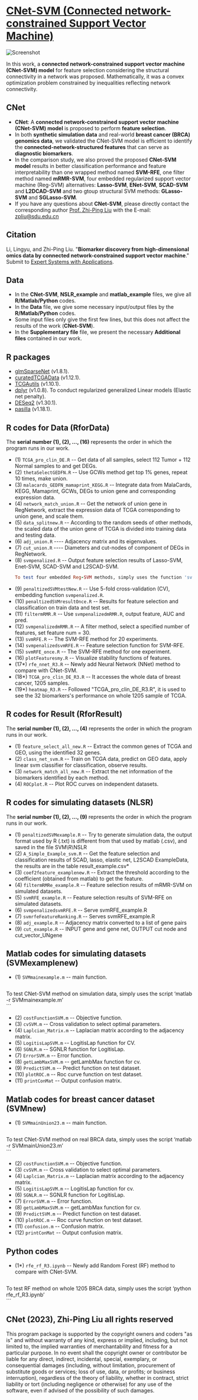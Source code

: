 # [CNet-SVM (Connected network-constrained Support Vector Machine)](https://github.com/zpliulab/CNet-SVM)

![Screenshot](Data/framework.jpg)

In this work, a **connected network-constrained support vector machine (CNet-SVM) model** for feature selection considering the structural connectivity in a network was proposed. Mathematically, it was a convex optimization problem constrained by inequalities reflecting network connectivity.


## CNet
<!--START_SECTION:news-->
* **CNet**: A **connected network-constrained support vector machine (CNet-SVM) model** is proposed to perform **feature selection**. 
* In both **synthetic simulation data** and real-world **breast cancer (BRCA) genomics data**, we validated the CNet-SVM model is efficient to identify the **connected-network-structured features** that can serve as **diagnostic biomarkers**.
* In the comparison study, we also proved the proposed **CNet-SVM model** results in better classification performance and feature interpretability than one wrapped method named **SVM-RFE**, one filter method named **mRMR-SVM**, four embedded regularized support vector machine (Reg-SVM) alternatives: **Lasso-SVM**, **ENet-SVM**, **SCAD-SVM** and **L2DCAD-SVM** and two gtoup structural SVM methods: **GLasso-SVM** and **SGLasso-SVM**.
* If you have any questions about **CNet-SVM**, please directly contact the corresponding author [Prof. Zhi-Ping Liu](https://scholar.google.com/citations?user=zkBXb_kAAAAJ&hl=zh-CN&oi=ao) with the E-mail: zpliu@sdu.edu.cn
<!--END_SECTION:news-->


## Citation
Li, Lingyu, and Zhi-Ping Liu. "**Biomarker discovery from high-dimensional omics data by connected network-constrained support vector machine**." Submit to [Expert Systems with Applications](https://www.journals.elsevier.com/expert-systems-with-applications/).  


## Data
<!--START_SECTION:news-->
* In the **CNet-SVM**, **NSLR_example** and **matlab_example** files, we give all **R/Matlab/Python** codes. 
* In the **Data** file, we give some necessary input/output files by the **R/Matlab/Python** codes. 
* Some input files only give the first few lines, but this does not affect the results of the work (**CNet-SVM**).
* In the **Supplementary file** file, we present the necessary **Additional files** contained in our work. 
<!--END_SECTION:news-->


## R packages
* [glmSparseNet](https://bioconductor.org/packages/release/bioc/html/glmSparseNet.html) (v1.8.1). 
* [curatedTCGAData](https://www.bioconductor.org/packages/release/data/experiment/html/curatedTCGAData.html) (v1.12.1). 
* [TCGAutils](https://bioconductor.org/packages/release/bioc/html/TCGAutils.html) (v1.10.1). 
* [dplyr](https://cran.r-project.org/web/packages/dtplyr/index.html) (v1.0.8). To conduct regularized generalized Linear models (Elastic net penalty).
* [DESeq2](https://bioconductor.org/packages/release/bioc/html/DESeq2.html) (v1.30.1). 
* [pasilla](https://bioconductor.org/packages/release/data/experiment/html/pasilla.html) (v1.18.1). 


## R codes for Data (RforData)
The **serial number (1), (2), ..., (16)** represents the order in which the program runs in our work. 
<!--START_SECTION:news-->
* (1) ``TCGA_pro_clin_DE.R``  --  Get data of all samples, select 112 Tumor + 112 Normal samples to and get DEGs.
* (2) ``thetaSelectGEDFN.R``  --  Use GCWs method get top 1% genes, repeat 10 times, make union.
* (3) ``malacards_GEDFN_mamaprint_KEGG.R``  --  Integrate data from MalaCards, KEGG, Mamaprint, GCWs, DEGs to union gene and corresponding expression data.
* (4) ``network_match_union.R``  --  Get the network of union gene in RegNetwork, extract the expression data of TCGA corresponding to union gene, and scale them.
* (5) ``data_splitnew.R``  --  According to the random seeds of other methods, the scaled data of the union gene of TCGA is divided into training data and testing data.
* (6) ``adj_union.R`` ---- Adjacency matrix and its eigenvalues.
* (7) ``cut_union.R`` ---- Diameters and cut-nodes of component of DEGs in RegNetwork.
* (8) ``svmpenalized.R`` -- Output feature selection results of Lasso-SVM, Enet-SVM, SCAD-SVM and L2SCAD-SVM.
    ```ruby
    To test four embedded Reg-SVM methods, simply uses the function 'svmpenalized.R'.
    ```
* (9) ``penaltizedSVMtestNew.R`` -- Use 5-fold cross-validation (CV), embedding function ``svmpenalized.R``.
* (10) ``penaltizedSVMresultOnce.R`` -- Results for feature selection and classification on train data and test set.
* (11) ``filtermRMR.R`` -- Use ``svmpenalizedmRMR.R``, output feature, AUC and pred.
* (12) ``svmpenalizedmRMR.R`` -- A filter method, select a specified number of features, set feature num = 30.
* (13) ``svmRFE.R`` -- The SVM-RFE method for 20 experiments.
* (14) ``svmpenalizedsvmRFE.R`` -- Feature selection function for SVM-RFE.
* (15) ``svmRFE_once.R``  -- The SVM-RFE method for one experiment.
* (16) ``plotFeaturesmy.R`` -- Visualize stability functions of features.
* (17*) ``rfe_nnet_R3.R`` -- Newly add Neural Network (NNet) method to compare with CNet-SVM.
* (18*) ``TCGA_pro_clin_DE_R3.R`` -- It accesses the whole data of breast cancer, 1205 samples.
* (19*) ``heatmap_R3.R`` -- Followed "TCGA_pro_clin_DE_R3.R", it is used to see the 32 biomarkers's performance on whole 1205 sample of TCGA.
<!--END_SECTION:news-->


## R codes for Result (RforResult)
The **serial number (1), (2), ..., (4)** represents the order in which the program runs in our work. 
<!--START_SECTION:news-->
* (1) ``feature_select_all_new.R`` -- Extract the common genes of TCGA and GEO, using the identified 32 genes. 
* (2) ``class_net_svm.R`` -- Train on TCGA data, predict on GEO data, apply linear svm classifier for classification, observe results.
* (3) ``network_match_all_new.R`` -- Extract the net information of the biomarkers identified by each method.
* (4) ``ROCplot.R`` -- Plot ROC curves on independent datasets.
<!--END_SECTION:news-->


## R codes for simulating datasets (NLSR)
The **serial number (1), (2), ..., (9)** represents the order in which the program runs in our work. 
<!--START_SECTION:news-->
* (1) ``penaltizedSVMexample.R`` -- Try to generate simulation data, the output format used by R (.txt) is different from that used by matlab (.csv), and saved in the file SVM\R\NSLR
* (2) ``A_Simple_Example_svm.R`` -- Get the feature selection and classification results of SCAD, lasso, elastic net, L2SCAD ExampleData, the results are in the table result_example.csv* 
* (3) ``coef2feature_examplenew.R`` -- Extract the threshold according to the coefficient (obtained from matlab) to get the feature.
* (4) ``filtermRMRe_example.R`` -- Feature selection results of mRMR-SVM on simulated datasets.
* (5) ``svmRFE_example.R`` -- Feature selection results of SVM-RFE on simulated datasets.
* (6) ``svmpenalizedsvmRFE.R`` -- Serve svmRFE_example.R
* (7) ``svmrfeFeatureRanking.R`` -- Serves svmRFE_example.R
* (8) ``adj_example.R`` -- Adjacency matrix converted to a list of gene pairs
* (9) ``cut_example.R`` -- INPUT gene and gene net, OUTPUT cut node and cut_vector_UNgene
<!--END_SECTION:news-->


## Matlab codes for simulating datasets (SVMexamplenew)
<!--START_SECTION:news-->
* (1) ``SVMmainexample.m`` -- main function.
    ```ruby
To test CNet-SVM method on simulation data, simply uses the script ‘matlab -r SVMmainexample.m’   
    ```
* (2) ``costFunctionSVM.m`` -- Objective function.
* (3) ``cvSVM.m`` -- Cross validation to select optimal parameters.
* (4) ``Laplcian_Matrix.m`` -- Laplacian matrix according to the adjacency matrix.
* (5) ``LogitisLapSVM.m`` -- LogitisLap function for CV.
* (6) ``SGNLR.m`` -- SGNLR function for LogitisLap.
* (7) ``ErrorSVM.m`` -- Error function.
* (8) ``getLambMaxSVM.m`` -- getLambMax function for cv.
* (9) ``PredictSVM.m`` -- Predict function on test dataset.
* (10) ``plotROC.m`` -- Roc curve function on test dataset.
* (11) ``printConMat`` -- Output confusion matrix.
<!--END_SECTION:news-->


## Matlab codes for breast cancer dataset (SVMnew)
<!--START_SECTION:news-->
* (1) ``SVMmainUnion23.m`` -- main function.
   ```ruby
To test CNet-SVM method on real BRCA data, simply uses the script ‘matlab -r SVMmainUnion23.m’   
    ```
* (2) ``costFunctionSVM.m`` -- Objective function.
* (3) ``cvSVM.m`` -- Cross validation to select optimal parameters.
* (4) ``Laplcian_Matrix.m`` -- Laplacian matrix according to the adjacency matrix.
* (5) ``LogitisLapSVM.m`` -- LogitisLap function for cv.
* (6) ``SGNLR.m`` -- SGNLR function for LogitisLap.
* (7) ``ErrorSVM.m`` -- Error function.
* (8) ``getLambMaxSVM.m`` -- getLambMax function for cv.
* (9) ``PredictSVM.m`` -- Predict function on test dataset.
* (10) ``plotROC.m`` -- Roc curve function on test dataset.
* (11) ``confusion.m`` -- Confusion matrix. 
* (12) ``printConMat`` -- Output confusion matrix.
<!--END_SECTION:news-->


## Python codes
<!--START_SECTION:news-->
* (1*) ``rfe_rf_R3.ipynb`` -- Newly add Random Forest (RF) method to compare with CNet-SVM.
   ```ruby
To test RF method on whole 1205 BRCA data, simply uses the script ‘python rfe_rf_R3.ipynb’   
    ```
<!--END_SECTION:news-->



## CNet (2023), Zhi-Ping Liu all rights reserved
This program package is supported by the copyright owners and coders "as is" and without warranty of any kind, express or implied, including, but not limited to, the implied warranties of merchantability and fitness for a particular purpose. In no event shall the copyright owner or contributor be liable for any direct, indirect, incidental, special, exemplary, or consequential damages (including, without limitation, procurement of substitute goods or services; loss of use, data, or profits; or business interruption), regardless of the theory of liability, whether in contract, strict liability or tort (including negligence or otherwise) for any use of the software, even if advised of the possibility of such damages.

